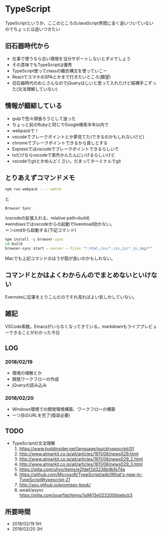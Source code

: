 # TypeScript
TypeScriptというか、ここのところのJavaScript界隈に全く追いついていないのでちょっとは追いつきたい

## 旧石器時代から
- 仕事で使うなら古い環境を当分サポートしないとダメでしょう
- その意味でもTypeScriptは優秀
- TypeScript使ってclassの糖衣構文を使っていこー
- ReactでスマホのSPAとかまで行きたいところ(願望)
- 旧石器時代のおじさんなのでjQueryほしいと思って入れたけど結構手こずった(文法理解していない)

## 情報が錯綜している
- gulpで色々頑張ろうとして迷った
- ちょっと前のRubyと同じでGoogle検索半年以内で
- webpackで！
- vscodeでブレークポイントとか夢見てた(できるのかもしれないけど)
- chromeでブレークポイントできるから良しとする
- Expressではvscodeでブレークポイントできるらしいで
- tsだけならvscodeで案外かんたんにいけるらしいけど
- vscodeでgitとかめんどくさい。だまってターミナルでgit

## とりあえずコマンドメモ
```bash
npm run webpack -- --watch
```
と
```
Browser Sync
```
(vscodeの拡張入れる、relative path=build)  
※windowsではvscodeからの起動でlivereload効かない。  
＝＞cmdから起動する(下記コマンド)
```cmd
npm install -g browser-sync
cd build
browser-sync start --server --files "*.html,css/*.css,js/*.js,img/*"
```
Macでも上記コマンドのほうが筋が良いのかもしれない。

## コマンドとかはよくわからんのでまとめないといけない
Evernoteに記事をとりこんだのでそれ見ればよい気しかしていない。

## 雑記
VSCode素敵。Emacsがいらなくなってきている。markdownもライブプレビューできることがわかった今日

## LOG
### 2018/02/19
- 環境の理解とか
- 開発ワークフローの作成
- jQueryの読み込み
### 2018/02/20
- Windows環境での開発環境構築、ワークフローの構築
- 一つ目のURLを完了(復習必要)

## TODO
- TypeScriptの文法理解
  1. https://www.buildinsider.net/language/quicktypescript/01
  1. http://www.atmarkit.co.jp/ait/articles/1611/08/news029.html
  1. http://www.atmarkit.co.jp/ait/articles/1611/08/news029_2.html
  1. http://www.atmarkit.co.jp/ait/articles/1611/08/news029_3.html
  1. https://qiita.com/uhyo/items/e2fdef2d3236b9bfe74a
  1. https://github.com/Microsoft/TypeScript/wiki/What's-new-in-TypeScript#typescript-21
  1. http://azu.github.io/promises-book/
  1. await/async https://qiita.com/soarflat/items/1a9613e023200bbebcb3

## 所要時間
- 2018/02/19 5H
- 2018/02/20 3H